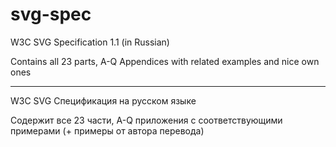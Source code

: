 # svg-spec
W3С SVG Specification 1.1 (in Russian)

Contains all 23 parts, A-Q Appendices with related examples and nice own ones
<hr>

W3С SVG Спецификация на русском языке

Содержит все 23 части, A-Q приложения с соответствующими примерами (+ примеры от автора перевода)

